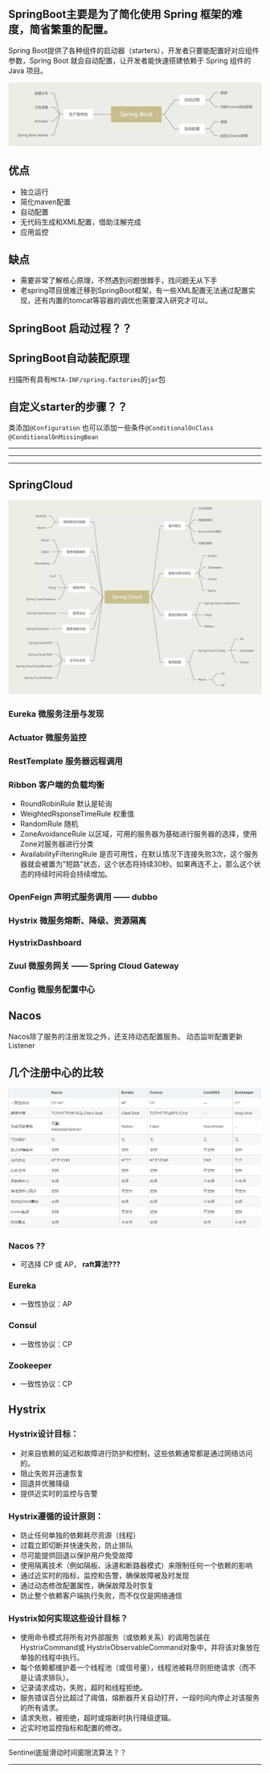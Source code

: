 ## SpringBoot主要是为了简化使用 Spring 框架的难度，简省繁重的配置。
Spring Boot提供了各种组件的启动器（starters），开发者只要能配置好对应组件参数，Spring Boot 就会自动配置，让开发者能快速搭建依赖于 Spring 组件的 Java 项目。

![](img/md-2021-05-11-01-34-51.png)

## 优点

- 独立运行
- 简化maven配置
- 自动配置
- 无代码生成和XML配置，借助注解完成
- 应用监控

## 缺点

- 需要非常了解核心原理，不然遇到问题很棘手，找问题无从下手
- 老spring项目很难迁移到SpringBoot框架，有一些XML配置无法通过配置实现，还有内置的tomcat等容器的调优也需要深入研究才可以。


## SpringBoot 启动过程？？


## SpringBoot自动装配原理

扫描所有具有`META-INF/spring.factories`的`jar`包


## 自定义starter的步骤？？

类添加`@Configuration`
也可以添加一些条件`@ConditionalOnClass` `@ConditionalOnMissingBean`


---
---
---

## SpringCloud

![](img/md-2021-05-11-01-35-01.png)

### Eureka 微服务注册与发现

### Actuator 微服务监控

### RestTemplate 服务器远程调用 

### Ribbon 客户端的负载均衡
- RoundRobinRule  默认是轮询
- WeightedRsponseTimeRule  权重值
- RandomRule  随机
- ZoneAvoidanceRule  以区域，可用的服务器为基础进行服务器的选择，使用Zone对服务器进行分类
- AvailabilityFilteringRule  是否可用性，在默认情况下连接失败3次，这个服务器就会被置为"短路"状态，这个状态将持续30秒。如果再连不上，那么这个状态的持续时间将会持续增加。

### OpenFeign 声明式服务调用  ——  dubbo

### Hystrix 微服务熔断、降级、资源隔离

### HystrixDashboard

### Zuul 微服务网关   ——  Spring Cloud Gateway

### Config 微服务配置中心


## Nacos

Nacos除了服务的注册发现之外，还支持动态配置服务。
动态监听配置更新 Listener

## 几个注册中心的比较

![](img/2021-04-27-16-42-17.png)

### Nacos ??
- 可选择 CP 或 AP，  **raft算法???**


### Eureka
- 一致性协议：AP

### Consul
- 一致性协议：CP

### Zookeeper
- 一致性协议：CP





## Hystrix


### Hystrix设计目标：

- 对来自依赖的延迟和故障进行防护和控制，这些依赖通常都是通过网络访问的。
- 阻止失败并迅速恢复
- 回退并优雅降级
- 提供近实时的监控与告警

### Hystrix遵循的设计原则：

- 防止任何单独的依赖耗尽资源（线程）
- 过载立即切断并快速失败，防止排队
- 尽可能提供回退以保护用户免受故障
- 使用隔离技术（例如隔板、泳道和断路器模式）来限制任何一个依赖的影响
- 通过近实时的指标，监控和告警，确保故障被及时发现
- 通过动态修改配置属性，确保故障及时恢复
- 防止整个依赖客户端执行失败，而不仅仅是网络通信

### Hystrix如何实现这些设计目标？

- 使用命令模式将所有对外部服务（或依赖关系）的调用包装在HystrixCommand或 HystrixObservableCommand对象中，并将该对象放在单独的线程中执行。
- 每个依赖都维护着一个线程池（或信号量），线程池被耗尽则拒绝请求（而不是让请求排队）。
- 记录请求成功，失败，超时和线程拒绝。
- 服务错误百分比超过了阈值，熔断器开关自动打开，一段时间内停止对该服务的所有请求。
- 请求失败，被拒绝，超时或熔断时执行降级逻辑。
- 近实时地监控指标和配置的修改。


---



Sentinel底层滑动时间窗限流算法？？






---